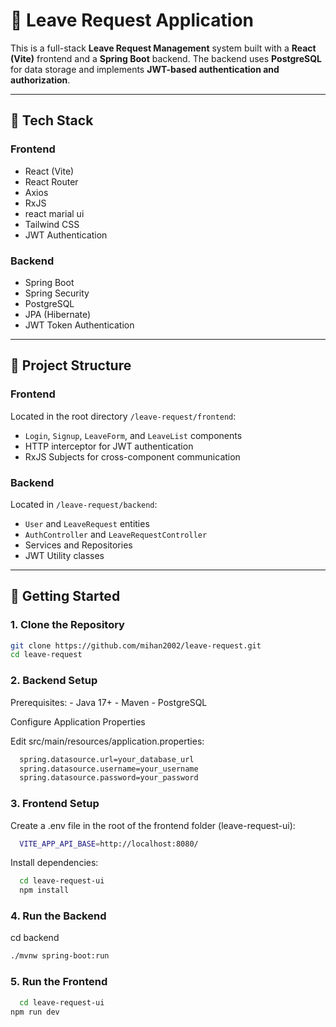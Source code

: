 # 📝 Leave Request Application

This is a full-stack **Leave Request Management** system built with a **React (Vite)** frontend and a **Spring Boot** backend. The backend uses **PostgreSQL** for data storage and implements **JWT-based authentication and authorization**.

---

## 🔧 Tech Stack

### Frontend

- React (Vite)
- React Router
- Axios
- RxJS
- react marial ui
- Tailwind CSS
- JWT Authentication

### Backend

-  Spring Boot
-  Spring Security
-  PostgreSQL
-  JPA (Hibernate)
-  JWT Token Authentication

---

## 📁 Project Structure

### Frontend

Located in the root directory `/leave-request/frontend`:

- `Login`, `Signup`, `LeaveForm`, and `LeaveList` components
- HTTP interceptor for JWT authentication
- RxJS Subjects for cross-component communication

### Backend

Located in `/leave-request/backend`:

- `User` and `LeaveRequest` entities
- `AuthController` and `LeaveRequestController`
- Services and Repositories
- JWT Utility classes

---

## 🚀 Getting Started

### 1. Clone the Repository

```bash
git clone https://github.com/mihan2002/leave-request.git
cd leave-request
```

### 2. Backend Setup

Prerequisites: - Java 17+ - Maven - PostgreSQL

Configure Application Properties

Edit src/main/resources/application.properties:

```bash
  spring.datasource.url=your_database_url
  spring.datasource.username=your_username
  spring.datasource.password=your_password
```

### 3. Frontend Setup

Create a .env file in the root of the frontend folder (leave-request-ui):

```bash
  VITE_APP_API_BASE=http://localhost:8080/
```

Install dependencies:

```bash
  cd leave-request-ui
  npm install
```

### 4. Run the Backend

cd backend

```bash
./mvnw spring-boot:run
```

### 5. Run the Frontend

```bash
  cd leave-request-ui
npm run dev
```
